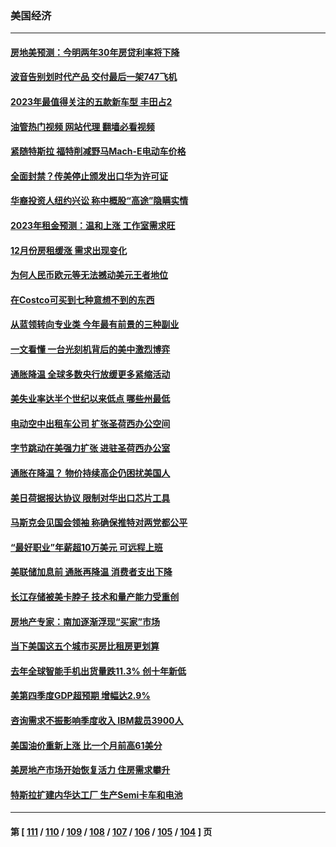 ### 美国经济
---
#### [房地美预测：今明两年30年房贷利率将下降](../../pages/ncid1078158/n13919713.md?02011245) 
#### [波音告别划时代产品 交付最后一架747飞机](../../pages/ncid1078158/n13919622.md?02011245) 
#### [2023年最值得关注的五款新车型 丰田占2](../../pages/ncid1078158/n13912685.md?02011245) 
#### [油管热门视频 网站代理 翻墙必看视频](http://138.2.39.72:81/youtube.html?epic-marker?02011245)
#### [紧随特斯拉 福特削减野马Mach-E电动车价格](../../pages/ncid1078158/n13919014.md?02011245) 
#### [全面封禁？传美停止颁发出口华为许可证](../../pages/ncid1078158/n13918976.md?02011245) 
#### [华裔投资人纽约兴讼 称中概股“高途”隐瞒实情](../../pages/ncid1078158/n13918279.md?02011245) 
#### [2023年租金预测：温和上涨 工作室需求旺](../../pages/ncid1078158/n13918321.md?02011245) 
#### [12月份房租缓涨 需求出现变化](../../pages/ncid1078158/n13918128.md?02011245) 
#### [为何人民币欧元等无法撼动美元王者地位](../../pages/ncid1078158/n13917579.md?02011245) 
#### [在Costco可买到七种意想不到的东西](../../pages/ncid1078158/n13914456.md?02011245) 
#### [从蓝领转向专业类 今年最有前景的三种副业](../../pages/ncid1078158/n13911504.md?02011245) 
#### [一文看懂 一台光刻机背后的美中激烈博弈](../../pages/ncid1078158/n13916976.md?02011245) 
#### [通胀降温 全球多数央行放缓更多紧缩活动](../../pages/ncid1078158/n13917363.md?02011245) 
#### [美失业率达半个世纪以来低点 哪些州最低](../../pages/ncid1078158/n13917343.md?02011245) 
#### [电动空中出租车公司 扩张圣荷西办公空间](../../pages/ncid1078158/n13917058.md?02011245) 
#### [字节跳动在美强力扩张  进驻圣荷西办公室](../../pages/ncid1078158/n13917047.md?02011245) 
#### [通胀在降温？ 物价持续高企仍困扰美国人](../../pages/ncid1078158/n13916949.md?02011245) 
#### [美日荷据报达协议 限制对华出口芯片工具](../../pages/ncid1078158/n13916908.md?02011245) 
#### [马斯克会见国会领袖 称确保推特对两党都公平](../../pages/ncid1078158/n13916895.md?02011245) 
#### [“最好职业”年薪超10万美元 可远程上班](../../pages/ncid1078158/n13916850.md?02011245) 
#### [美联储加息前 通胀再降温 消费者支出下降](../../pages/ncid1078158/n13916815.md?02011245) 
#### [长江存储被美卡脖子 技术和量产能力受重创](../../pages/ncid1078158/n13916234.md?02011245) 
#### [房地产专家：南加逐渐浮现“买家”市场](../../pages/ncid1078158/n13916470.md?02011245) 
#### [当下美国这五个城市买房比租房更划算](../../pages/ncid1078158/n13916330.md?02011245) 
#### [去年全球智能手机出货量跌11.3% 创十年新低](../../pages/ncid1078158/n13916325.md?02011245) 
#### [美第四季度GDP超预期 增幅达2.9%](../../pages/ncid1078158/n13916144.md?02011245) 
#### [咨询需求不振影响季度收入 IBM裁员3900人](../../pages/ncid1078158/n13915581.md?02011245) 
#### [美国油价重新上涨 比一个月前高61美分](../../pages/ncid1078158/n13915560.md?02011245) 
#### [美房地产市场开始恢复活力 住房需求攀升](../../pages/ncid1078158/n13915574.md?02011245) 
#### [特斯拉扩建内华达工厂 生产Semi卡车和电池](../../pages/ncid1078158/n13915416.md?02011245) 

---
#### 第 [ [111](./111.md?02011245) / [110](./110.md?02011245) / [109](./109.md?02011245) / [108](./108.md?02011245) / [107](./107.md?02011245) / [106](./106.md?02011245) / [105](./105.md?02011245) / [104](./104.md?02011245) ] 页

